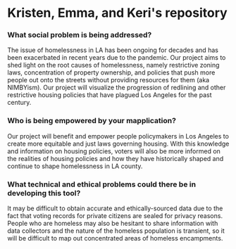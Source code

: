 # Kristen, Emma, and Keri's repository
### What social problem is being addressed?
The issue of homelessness in LA has been ongoing for decades and has been exacerbated in recent years due to the pandemic. Our project aims to shed light on the root causes of homelessness, namely restrictive zoning laws, concentration of property ownership, and policies that push more people out onto the streets without providing resources for them (aka NIMBYism). Our project will visualize the progression of redlining and other restrictive housing policies that have plagued Los Angeles for the past century.
### Who is being empowered by your mapplication?
Our project will benefit and empower people policymakers in Los Angeles to create more equitable and just laws governing housing. With this knowledge and information on housing policies, voters will also be more informed on the realities of housing policies and how they have historically shaped and continue to shape homelessness in LA county.
### What technical and ethical problems could there be in developing this tool?
It may be difficult to obtain accurate and ethically-sourced data due to the fact that voting records for private citizens are sealed for privacy reasons. People who are homeless may also be hesitant to share information with data collectors and the nature of the homeless population is transient, so it will be difficult to map out concentrated areas of homeless encampments.
